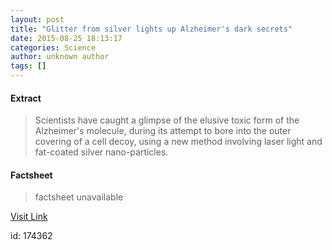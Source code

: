```yaml
---
layout: post
title: "Glitter from silver lights up Alzheimer's dark secrets"
date: 2015-08-25 18:13:17
categories: Science
author: unknown author
tags: []
---
```



#### Extract
>Scientists have caught a glimpse of the elusive toxic form of the Alzheimer's molecule, during its attempt to bore into the outer covering of a cell decoy, using a new method involving laser light and fat-coated silver nano-particles. 

#### Factsheet
>factsheet unavailable

[Visit Link](http://www.sciencedaily.com/releases/2015/08/150825141317.htm)

id:  174362
